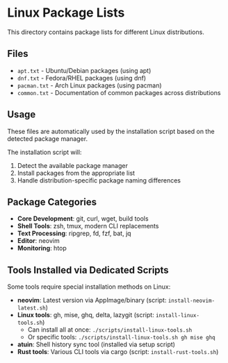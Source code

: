 # Linux Package Lists

This directory contains package lists for different Linux distributions.

## Files

- `apt.txt` - Ubuntu/Debian packages (using apt)
- `dnf.txt` - Fedora/RHEL packages (using dnf)
- `pacman.txt` - Arch Linux packages (using pacman)
- `common.txt` - Documentation of common packages across distributions

## Usage

These files are automatically used by the installation script based on the detected package manager.

The installation script will:

1. Detect the available package manager
1. Install packages from the appropriate list
1. Handle distribution-specific package naming differences

## Package Categories

- **Core Development**: git, curl, wget, build tools
- **Shell Tools**: zsh, tmux, modern CLI replacements
- **Text Processing**: ripgrep, fd, fzf, bat, jq
- **Editor**: neovim
- **Monitoring**: htop

## Tools Installed via Dedicated Scripts

Some tools require special installation methods on Linux:

- **neovim**: Latest version via AppImage/binary (script: `install-neovim-latest.sh`)
- **Linux tools**: gh, mise, ghq, delta, lazygit (script: `install-linux-tools.sh`)
  - Can install all at once: `./scripts/install-linux-tools.sh`
  - Or specific tools: `./scripts/install-linux-tools.sh gh mise ghq`
- **atuin**: Shell history sync tool (installed via setup script)
- **Rust tools**: Various CLI tools via cargo (script: `install-rust-tools.sh`)
